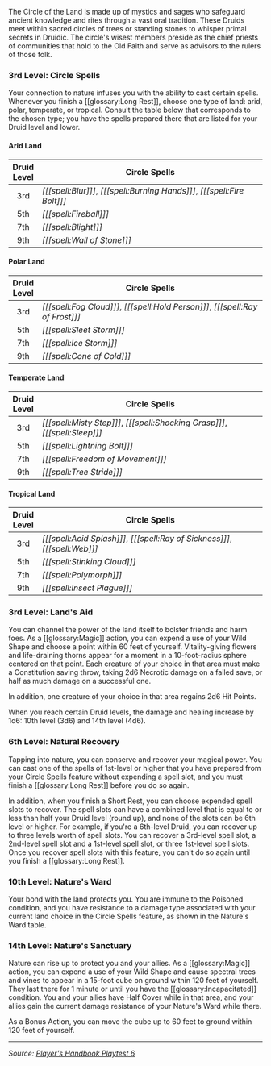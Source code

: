 The Circle of the Land is made up of mystics and sages who safeguard ancient knowledge and rites through a vast oral tradition. These Druids meet within sacred circles of trees or standing stones to whisper primal secrets in Druidic. The circle's wisest members preside as the chief priests of communities that hold to the Old Faith and serve as advisors to the rulers of those folk.

### 3rd Level: Circle Spells

Your connection to nature infuses you with the ability to cast certain spells. Whenever you finish a [[glossary:Long Rest]], choose one type of land: arid, polar, temperate, or tropical. Consult the table below that corresponds to the chosen type; you have the spells prepared there that are listed for your Druid level and lower.

#### Arid Land

| Druid<br>Level | Circle Spells                                                            |
|:--------------:|--------------------------------------------------------------------------|
|      3rd       | _[[[spell:Blur]]]_, _[[[spell:Burning Hands]]]_, _[[[spell:Fire Bolt]]]_ |
|      5th       | _[[[spell:Fireball]]]_                                                   |
|      7th       | _[[[spell:Blight]]]_                                                     |
|      9th       | _[[[spell:Wall of Stone]]]_                                              |

#### Polar Land

| Druid<br>Level | Circle Spells                                                                  |
|:--------------:|--------------------------------------------------------------------------------|
|      3rd       | _[[[spell:Fog Cloud]]]_, _[[[spell:Hold Person]]]_, _[[[spell:Ray of Frost]]]_ |
|      5th       | _[[[spell:Sleet Storm]]]_                                                      |
|      7th       | _[[[spell:Ice Storm]]]_                                                        |
|      9th       | _[[[spell:Cone of Cold]]]_                                                     |

#### Temperate Land

| Druid<br>Level | Circle Spells                                                               |
|:--------------:|-----------------------------------------------------------------------------|
|      3rd       | _[[[spell:Misty Step]]]_, _[[[spell:Shocking Grasp]]]_, _[[[spell:Sleep]]]_ |
|      5th       | _[[[spell:Lightning Bolt]]]_                                                |
|      7th       | _[[[spell:Freedom of Movement]]]_                                           |
|      9th       | _[[[spell:Tree Stride]]]_                                                   |

#### Tropical Land

| Druid<br>Level | Circle Spells                                                               |
|:--------------:|-----------------------------------------------------------------------------|
|      3rd       | _[[[spell:Acid Splash]]]_, _[[[spell:Ray of Sickness]]]_, _[[[spell:Web]]]_ |
|      5th       | _[[[spell:Stinking Cloud]]]_                                                |
|      7th       | _[[[spell:Polymorph]]]_                                                     |
|      9th       | _[[[spell:Insect Plague]]]_                                                 |

### 3rd Level: Land's Aid

You can channel the power of the land itself to bolster friends and harm foes. As a [[glossary:Magic]] action, you can expend a use of your Wild Shape and choose a point within 60 feet of yourself. Vitality-giving flowers and life-draining thorns appear for a moment in a 10-foot-radius sphere centered on that point. Each creature of your choice in that area must make a Constitution saving throw, taking 2d6 Necrotic damage on a failed save, or half as much damage on a successful one.

In addition, one creature of your choice in that area regains 2d6 Hit Points.

When you reach certain Druid levels, the damage and healing increase by 1d6: 10th level (3d6) and 14th level (4d6).

### 6th Level: Natural Recovery

Tapping into nature, you can conserve and recover your magical power. You can cast one of the spells of 1st-level or higher that you have prepared from your Circle Spells feature without expending a spell slot, and you must finish a [[glossary:Long Rest]] before you do so again.

In addition, when you finish a Short Rest, you can choose expended spell slots to recover. The spell slots can have a combined level that is equal to or less than half your Druid level (round up), and none of the slots can be 6th level or higher. For example, if you're a 6th-level Druid, you can recover up to three levels worth of spell slots. You can recover a 3rd-level spell slot, a 2nd-level spell slot and a 1st-level spell slot, or three 1st-level spell slots. Once you recover spell slots with this feature, you can't do so again until you finish a [[glossary:Long Rest]].

### 10th Level: Nature's Ward

Your bond with the land protects you. You are immune to the Poisoned condition, and you have resistance to a damage type associated with your current land choice in the Circle Spells feature, as shown in the Nature's Ward table.

### 14th Level: Nature's Sanctuary

Nature can rise up to protect you and your allies. As a [[glossary:Magic]] action, you can expend a use of your Wild Shape and cause spectral trees and vines to appear in a 15-foot cube on ground within 120 feet of yourself. They last there for 1 minute or until you have the [[glossary:Incapacitated]] condition. You and your allies have Half Cover while in that area, and your allies gain the current damage resistance of your Nature's Ward while there.

As a Bonus Action, you can move the cube up to 60 feet to ground within 120 feet of yourself.

----

_Source: [Player's Handbook Playtest 6](https://www.dndbeyond.com/sources/ua/ph-playtest-6)_
